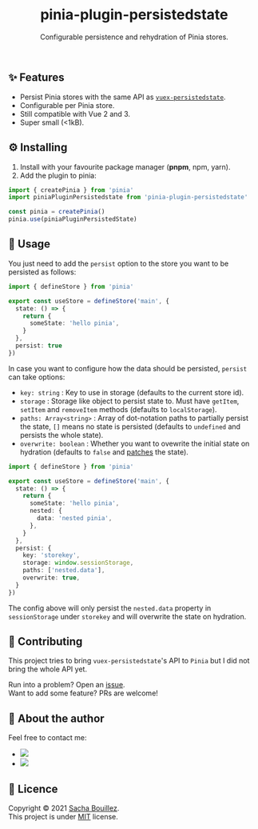 <h1 align="center">pinia-plugin-persistedstate</h1>
<p align="center">Configurable persistence and rehydration of Pinia stores.</p>

<p align="center">
  <img alt="" src="https://img.shields.io/github/package-json/v/prazdevs/pinia-plugin-persistedstate?style=flat&color=orange" />
  <img alt="" src="https://img.shields.io/npm/dependency-version/pinia-plugin-persistedstate/peer/pinia?style=flat" />
  <img alt="" src="https://img.shields.io/github/workflow/status/prazdevs/pinia-plugin-persistedstate/Build,%20lint%20and%20test?label=ci&logo=github">
  <img alt="" src="https://img.shields.io/sonar/quality_gate/prazdevs_pinia-plugin-persistedstate?style=flat&logo=sonarcloud&server=https%3A%2F%2Fsonarcloud.io">
  <img alt="" src="https://img.shields.io/codecov/c/github/prazdevs/pinia-plugin-persistedstate?logo=Codecov&token=BYLAJJOOLS">
  <img alt="" src="https://img.shields.io/bundlephobia/minzip/pinia-plugin-persistedstate?style=flat" />
  <img alt="" src="https://img.shields.io/github/license/prazdevs/pinia-plugin-persistedstate?style=flat" />
</p>

## ✨ Features

- Persist Pinia stores with the same API as [`vuex-persistedstate`](https://github.com/robinvdvleuten/vuex-persistedstate).
- Configurable per Pinia store.
- Still compatible with Vue 2 and 3.
- Super small (<1kB).

## ⚙️ Installing

1. Install with your favourite package manager (**pnpm**, npm, yarn).
2. Add the plugin to pinia:
```ts
import { createPinia } from 'pinia'
import piniaPluginPersistedstate from 'pinia-plugin-persistedstate'

const pinia = createPinia()
pinia.use(piniaPluginPersistedState)
```

## 🚀 Usage

You just need to add the `persist` option to the store you want to be persisted as follows:

```ts
import { defineStore } from 'pinia'

export const useStore = defineStore('main', {
  state: () => {
    return {
      someState: 'hello pinia',
    }
  },
  persist: true
})
```

In case you want to configure how the data should be persisted, `persist` can take options:

- `key: string` : Key to use in storage (defaults to the current store id).
- `storage` : Storage like object to persist state to. Must have `getItem`, `setItem` and `removeItem` methods (defaults to `localStorage`).
- `paths: Array<string>` : Array of dot-notation paths to partially persist the state, `[]` means no state is persisted (defaults to `undefined` and persists the whole state).
- `overwrite: boolean` : Whether you want to ovewrite the initial state on hydration (defaults to `false` and [patches](https://pinia.esm.dev/api/interfaces/pinia._StoreWithState.html#patch) the state).


```ts
import { defineStore } from 'pinia'

export const useStore = defineStore('main', {
  state: () => {
    return {
      someState: 'hello pinia',
      nested: {
        data: 'nested pinia',
      },
    }
  },
  persist: {
    key: 'storekey',
    storage: window.sessionStorage,
    paths: ['nested.data'],
    overwrite: true,
  }
})
```
The config above will only persist the `nested.data` property in `sessionStorage` under `storekey` and will overwrite the state on hydration.

## 🤝 Contributing

This project tries to bring `vuex-persistedstate`'s API to `Pinia` but I did not bring the whole API yet. 

Run into a problem? Open an [issue](https://github.com/prazdevs/pinia-plugin-persistedstate/issues/new/choose).  
Want to add some feature? PRs are welcome!

## 👤 About the author

Feel free to contact me:

- <a href="https://twitter.com/prazdevs"><img src="https://img.shields.io/twitter/follow/prazdevs?style=social" /></a>
- <img src="https://img.shields.io/badge/Discord-PraZ%234184-darkgrey?labelColor=7289DA&logo=discord&logoColor=white&style=flat" />

## 📝 Licence

Copyright © 2021 [Sacha Bouillez](https://github.com/prazdevs).<br />
This project is under [MIT](https://github.com/prazdevs/pinia-plugin-persistedstate/blob/main/LICENCE) license.

